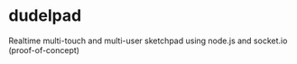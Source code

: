 dudelpad
========

Realtime multi-touch and multi-user sketchpad using node.js and socket.io (proof-of-concept)